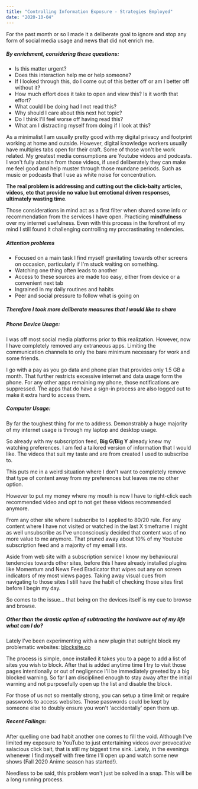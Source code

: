 ```yaml
---
title: "Controlling Information Exposure - Strategies Employed"
date: "2020-10-04"
---
```


For the past month or so I made it a deliberate goal to ignore and stop any form of social media usage and news that did not enrich me.

##### By enrichment, considering these questions:

- Is this matter urgent?
- Does this interaction help me or help someone?
- If I looked through this, do I come out of this better off or am I better off without it?
- How much effort does it take to open and view this? Is it worth that effort?
- What could I be doing had I not read this?
- Why should I care about this next hot topic?
- Do I think I'll feel worse off having read this?
- What am I distracting myself from doing if I look at this?

As a minimalist I am usually pretty good with my digital privacy and footprint working at home and outside. However, digital knowledge workers usually have multiples tabs open for their craft. Some of those won't be work related. My greatest media consumptions are Youtube videos and podcasts. I won't fully abstain from those videos, if used deliberately they can make me feel good and help muster through those mundane periods. Such as music or podcasts that I use as white noise for concentration.

**The real problem is addressing and cutting out the click-baity articles, videos, etc that provide no value but emotional driven responses, ultimately wasting time**.

Those considerations in mind act as a first filter when shared some info or recommendation from the services I have open. Practicing **mindfulness** over my internet usefulness. Even with this process in the forefront of my mind I still found it challenging controlling my procrastinating tendencies.

##### Attention problems

- Focused on a main task I find myself gravitating towards other screens on occasion, particularly if I'm stuck waiting on something.
- Watching one thing often leads to another
- Access to these sources are made too easy, either from device or a convenient next tab
- Ingrained in my daily routines and habits
- Peer and social pressure to follow what is going on

##### Therefore I took more deliberate measures that I would like to share

##### **Phone Device Usage:**

I was off most social media platforms prior to this realization. However, now I have completely removed any extraneous apps. Limiting the communication channels to only the bare minimum necessary for work and some friends.

I go with a pay as you go data and phone plan that provides only 1.5 GB a month. That further restricts excessive internet and data usage form the phone. For any other apps remaining my phone, those notifications are suppressed. The apps that do have a sign-in process are also logged out to make it extra hard to access them.

##### **Computer Usage:**

By far the toughest thing for me to address. Demonstrably a huge majority of my internet usage is through my laptop and desktop usage.

So already with my subscription feed, **Big G/Big Y** already knew my watching preferences. I am fed a tailored version of information that I would like. The videos that suit my taste and are from created I used to subscribe to.

This puts me in a weird situation where I don't want to completely remove that type of content away from my preferences but leaves me no other option.

However to put my money where my mouth is now I have to right-click each recommended video and opt to not get these videos recommended anymore.

From any other site where I subscribe to I applied to 80/20 rule. For any content where I have not visited or watched in the last X timeframe I might as well unsubscribe as I've unconsciously decided that content was of no more value to me anymore. That pruned away about 10% of my Youtube subscription feed and a majority of my email lists.

Aside from web site with a subscription service I know my behavioural tendencies towards other sites, before this I have already installed plugins like Momentum and News Feed Eradicator that wipes out any on screen indicators of my most views pages. Taking away visual cues from navigating to those sites I still have the habit of checking those sites first before I begin my day.

So comes to the issue... that being on the devices itself is my cue to browse and browse.

##### Other than the drastic option of subtracting the hardware out of my life what can I do?

Lately I've been experimenting with a new plugin that outright block my problematic websites: [blocksite.co](https://blocksite.co/)

The process is simple, once installed it takes you to a page to add a list of sites you wish to block. After that is added anytime time I try to visit those pages intentionally or out of negligence I'll be immediately greeted by a big blocked warning. So far I am disciplined enough to stay away after the initial warning and not purposefully open up the list and disable the block.

For those of us not so mentally strong, you can setup a time limit or require passwords to access websites. Those passwords could be kept by someone else to doubly ensure you won't 'accidentally' open them up.

##### Recent Failings:

After quelling one bad habit another one comes to fill the void. Although I've limited my exposure to YouTube to just entertaining videos over provocative salacious click bait, that is still my biggest time sink. Lately, in the evenings whenever I find myself with free time I'll open up and watch some new shows (Fall 2020 Anime season has started!).

Needless to be said, this problem won't just be solved in a snap. This will be a long running process.
